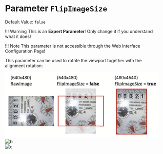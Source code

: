 # Parameter `FlipImageSize`
Default Value: `false`

!!! Warning
    This is an **Expert Parameter**! Only change it if you understand what it does!

!!! Note
    This parameter is not accessible through the Web Interface Configuration Page!

This parameter can be used to rotate the viewport together with the alignment rotation:

![a](../img/flipImageSize.png)  
![b](../../img/flipImageSize.png)  
![c](../../../img/flipImageSize.png)  

